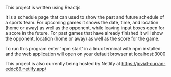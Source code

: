 This project is written using Reactjs

It is a schedule page that can used to show the past and future schedule of a sports team.
For upcoming games it shows the date, time, and location (home or away) as well as the opponent, while leaving input boxes open for a score in the future.
For past games that have already finished it will show the opponent, location (home or away) as well as the score for the game.

To run this program enter 'npm start' in a linux terminal with npm installed and the web application will open on your default browser at localhost:3000

This project is also currently being hosted by Netlify at https://jovial-curran-eddc89.netlify.app/
